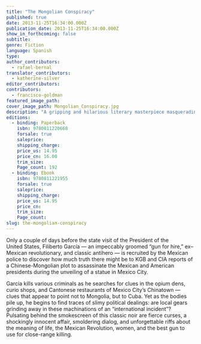 ```yaml
---
title: "The Mongolian Conspiracy"
published: true
date: 2013-11-25T16:34:00.000Z
publication_date: 2013-11-25T16:34:00.000Z
show_in_forthcoming: false
subtitle:
genre: Fiction
language: Spanish
type:
author_contributors:
  - rafael-bernal
translator_contributors:
  - katherine-silver
editor_contributors:
contributors:
  - francisco-goldman
featured_image_path:
cover_image_path: Mongolian_Conspiracy.jpg
description: "A gripping and hilarious literary masterpiece masquerading as a Mexico City crime novel "
editions:
  - binding: Paperback
    isbn: 9780811220668
    forsale: true
    saleprice:
    shipping_charge:
    price_us: 14.95
    price_cn: 16.00
    trim_size:
    Page_count: 192
  - binding: Ebook
    isbn: 9780811221955
    forsale: true
    saleprice:
    shipping_charge:
    price_us: 14.95
    price_cn:
    trim_size:
    Page_count:
slug: the-mongolian-conspiracy
---
```


Only a couple of days before the state visit of the President of the United States, Filiberto García — an impeccably groomed “gun for hire,” ex–Mexican revolutionary, and classic antihero — is recruited by the Mexican police to discover how much truth there might be to KGB and CIA reports of a Chinese-Mongolian plot to assassinate the Mexican and American presidents during the unveiling of a statue in Mexico City.

García kills various criminals as he searches for clues in the opium dens, curio shops, and Cantonese restaurants of Mexico City’s Chinatown — clues that appear to point not to Mongolia, but to Cuba. Yet as the bodies pile up, he begins to find traces of slimy political dealings: are local gears grinding away in these machinations of an “international incident”? Pulsating behind the smokescreen of this classic noir are fierce curses, a shockingly innocent affair, smoldering dialog, and unforgettable riffs about the meaning of life, the Mexican Revolution, women, and the best gun to use for close-range killing.

